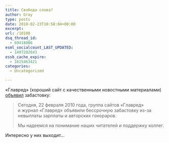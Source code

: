 ```yaml
---
title: Свобода слова?
author: Gray
type: posts
date: 2010-02-23T10:58:04+00:00
excerpt:
url: /10100
dsq_thread_id:
  - 69418886
esml_socialcount_LAST_UPDATED:
  - 1497282843
essb_cache_expire:
  - 1615463421
categories:
  - Uncategorized

---
```








&laquo;Главред&raquo; (хороший сайт с&nbsp;качественными новостными материалами) <a href="http://www.glavred.info/archive/2010/02/22/182855-10.html" target="_blank">объявил</a> забастовку:

> Сегодня, 22 февраля 2010 года, группа сайтов &laquo;Главред&raquo; и&nbsp;журнал &laquo;Главред&raquo; объявили бессрочную забастовку <nobr>из-за</nobr> невыплаты зарплаты и&nbsp;авторских гонораров.
> 
> Мы&nbsp;надеемся на&nbsp;понимание наших читателей и&nbsp;поддержку коллег.

Интересно у&nbsp;них выходит&hellip;